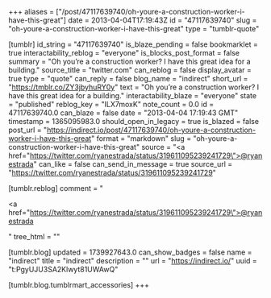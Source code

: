 +++
aliases = ["/post/47117639740/oh-youre-a-construction-worker-i-have-this-great"]
date = 2013-04-04T17:19:43Z
id = "47117639740"
slug = "oh-youre-a-construction-worker-i-have-this-great"
type = "tumblr-quote"

[tumblr]
id_string = "47117639740"
is_blaze_pending = false
bookmarklet = true
interactability_reblog = "everyone"
is_blocks_post_format = false
summary = "Oh you’re a construction worker? I have this great idea for a building."
source_title = "twitter.com"
can_reblog = false
display_avatar = true
type = "quote"
can_reply = false
blog_name = "indirect"
short_url = "https://tmblr.co/ZY3jbyhuRY0y"
text = "Oh you&rsquo;re a construction worker? I have this great idea for a building."
interactability_blaze = "everyone"
state = "published"
reblog_key = "ILX7moxK"
note_count = 0.0
id = 47117639740.0
can_blaze = false
date = "2013-04-04 17:19:43 GMT"
timestamp = 1365095983.0
should_open_in_legacy = true
is_blazed = false
post_url = "https://indirect.io/post/47117639740/oh-youre-a-construction-worker-i-have-this-great"
format = "markdown"
slug = "oh-youre-a-construction-worker-i-have-this-great"
source = "<a href=\"https://twitter.com/ryanestrada/status/319611095239241729\">@ryanestrada</a>"
can_like = false
can_send_in_message = true
source_url = "https://twitter.com/ryanestrada/status/319611095239241729"

[tumblr.reblog]
comment = "<p><a href=\"https://twitter.com/ryanestrada/status/319611095239241729\">@ryanestrada</a></p>"
tree_html = ""

[tumblr.blog]
updated = 1739927643.0
can_show_badges = false
name = "indirect"
title = "indirect"
description = ""
url = "https://indirect.io/"
uuid = "t:PgyUJU3SA2Klwyt81UWAwQ"

[tumblr.blog.tumblrmart_accessories]
+++
